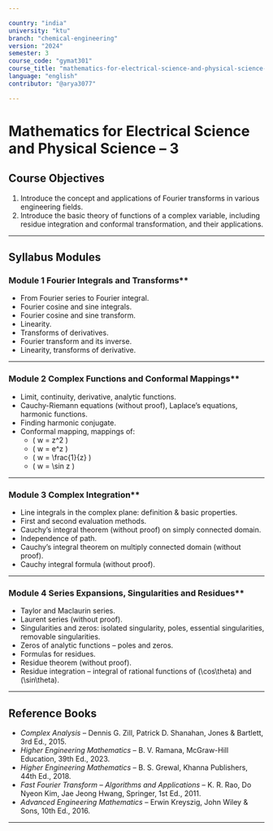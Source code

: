 ```yaml
---

country: "india"
university: "ktu"
branch: "chemical-engineering"
version: "2024"
semester: 3
course_code: "gymat301"
course_title: "mathematics-for-electrical-science-and-physical-science-3"
language: "english"
contributor: "@arya3077"

---
```


# Mathematics for Electrical Science and Physical Science – 3

## Course Objectives

1. Introduce the concept and applications of Fourier transforms in various engineering fields.  
2. Introduce the basic theory of functions of a complex variable, including residue integration and conformal transformation, and their applications.  

---

## Syllabus Modules

### Module 1 Fourier Integrals and Transforms**  
- From Fourier series to Fourier integral.  
- Fourier cosine and sine integrals.  
- Fourier cosine and sine transform.  
- Linearity.  
- Transforms of derivatives.  
- Fourier transform and its inverse.  
- Linearity, transforms of derivative.  

---

### Module 2 Complex Functions and Conformal Mappings**  
- Limit, continuity, derivative, analytic functions.  
- Cauchy-Riemann equations (without proof), Laplace’s equations, harmonic functions.  
- Finding harmonic conjugate.  
- Conformal mapping, mappings of:  
  - \( w = z^2 \)  
  - \( w = e^z \)  
  - \( w = \frac{1}{z} \)  
  - \( w = \sin z \)  

---

### Module 3 Complex Integration**  
- Line integrals in the complex plane: definition & basic properties.  
- First and second evaluation methods.  
- Cauchy’s integral theorem (without proof) on simply connected domain.  
- Independence of path.  
- Cauchy’s integral theorem on multiply connected domain (without proof).  
- Cauchy integral formula (without proof).  

---

### Module 4 Series Expansions, Singularities and Residues**  
- Taylor and Maclaurin series.  
- Laurent series (without proof).  
- Singularities and zeros: isolated singularity, poles, essential singularities, removable singularities.  
- Zeros of analytic functions – poles and zeros.  
- Formulas for residues.  
- Residue theorem (without proof).  
- Residue integration – integral of rational functions of \(\cos\theta\) and \(\sin\theta\).  

---

## Reference Books

- *Complex Analysis* – Dennis G. Zill, Patrick D. Shanahan, Jones & Bartlett, 3rd Ed., 2015.  
- *Higher Engineering Mathematics* – B. V. Ramana, McGraw-Hill Education, 39th Ed., 2023.  
- *Higher Engineering Mathematics* – B. S. Grewal, Khanna Publishers, 44th Ed., 2018.  
- *Fast Fourier Transform – Algorithms and Applications* – K. R. Rao, Do Nyeon Kim, Jae Jeong Hwang, Springer, 1st Ed., 2011.  
- *Advanced Engineering Mathematics* – Erwin Kreyszig, John Wiley & Sons, 10th Ed., 2016.  

---

